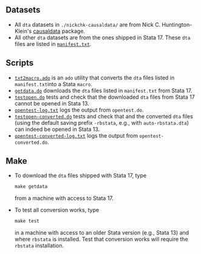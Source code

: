 ## Datasets

* All `dta` datasets in `./nickchk-causaldata/` are from Nick C. Huntington-Klein's [causaldata](https://github.com/NickCH-K/causaldata/tree/main/Stata) package.
* All other `dta` datasets are from the ones shipped in Stata 17. These `dta` files are listed in [`manifest.txt`](https://github.com/LSYS/rbStata/blob/main/datasets/manifest.txt).

## Scripts

* [`txt2macro.ado`](https://github.com/LSYS/rbStata/blob/main/assets/datasets/txt2macro.ado) is an `ado` utility that converts the `dta` files listed in `manifest.txt`into a Stata `macro`.
* [`getdata.do`](https://github.com/LSYS/rbStata/blob/main/assets/datasets/getdata.do) downloads the `dta` files listed in `manifest.txt` from Stata 17.
* [`testopen.do`](https://github.com/LSYS/rbStata/blob/main/assets/datasets/testopen.do) tests and check that the downloaded `dta` files from Stata 17 cannot be opened in Stata 13.
* [`opentest-log.txt`](https://github.com/LSYS/rbStata/blob/main/assets/datasets/opentest-log.txt) logs the output from `opentest.do`.
* [`testopen-converted.do`](https://github.com/LSYS/rbStata/blob/main/assets/datasets/testopen-converted.do) tests and check that and the converted `dta` files (using the default saving prefix `-rbstata`, e.g., with `auto-rbstata.dta`) can indeed be opened in Stata 13.
* [`opentest-converted-log.txt`](https://github.com/LSYS/rbStata/blob/main/assets/datasets/opentest-log.txt) logs the output from `opentest-converted.do`.

## Make
* To download the `dta` files shipped with Stata 17, type
  ```Makefile
  make getdata
  ```
  from a machine with access to Stata 17.
  
* To test all conversion works, type
  ```Makefile
  make test
  ```
  in a machine with access to an older Stata version (e.g., Stata 13) and where `rbstata` is installed. Test that conversion works will require the `rbstata` installation.
